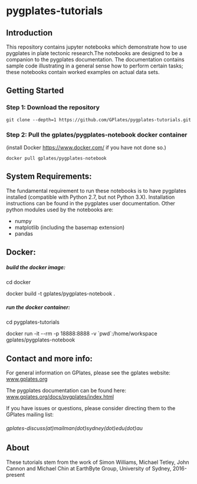 # pygplates-tutorials
## Introduction
This repository contains jupyter notebooks which demonstrate how to use pygplates in plate tectonic research.The notebooks are designed to be a companion to the pygplates documentation. The documentation contains sample code illustrating in a general sense how to perform certain tasks; these notebooks contain worked examples on actual data sets.

## Getting Started
### Step 1: Download the repository 

```git clone --depth=1 https://github.com/GPlates/pygplates-tutorials.git```
### Step 2: Pull the gplates/pygplates-notebook docker container 
(install Docker https://www.docker.com/ if you have not done so.)

```docker pull gplates/pygplates-notebook```

## System Requirements:
The fundamental requirement to run these notebooks is to have pygplates installed (compatible with Python 2.7, but not Python 3.X). Installation instructions can be found in the pygplates user documentation.
Other python modules used by the notebooks are:
- numpy
- matplotlib (including the basemap extension)
- pandas

## Docker:
##### build the docker image:
cd docker

docker build -t gplates/pygplates-notebook .

##### run the docker container:
cd pygplates-tutorials

docker run -it --rm -p 18888:8888 -v \`pwd\`:/home/workspace gplates/pygplates-notebook

## Contact and more info:
For general information on GPlates, please see the gplates website:
www.gplates.org

The pygplates documentation can be found here:
www.gplates.org/docs/pygplates/index.html

If you have issues or questions, please consider directing them to the GPlates mailing list:

###### gplates-discuss(at)mailman(dot)sydney(dot)edu(dot)au  

## About 
These tutorials stem from the work of Simon Williams, Michael Tetley, John Cannon and Michael Chin at
EarthByte Group, University of Sydney, 2016-present
